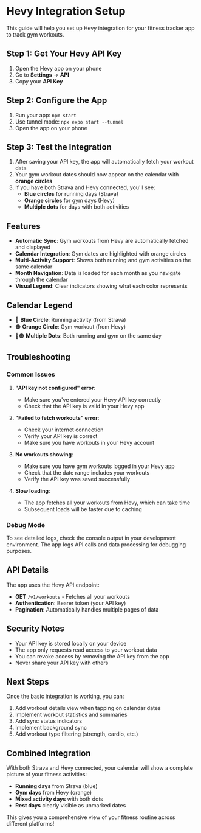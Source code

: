 # Hevy Integration Setup

This guide will help you set up Hevy integration for your fitness tracker app to track gym workouts.

## Step 1: Get Your Hevy API Key

1. Open the Hevy app on your phone
2. Go to **Settings** → **API**
3. Copy your **API Key**

## Step 2: Configure the App

1. Run your app: `npm start`
2. Use tunnel mode: `npx expo start --tunnel`
3. Open the app on your phone

## Step 3: Test the Integration

1. After saving your API key, the app will automatically fetch your workout data
2. Your gym workout dates should now appear on the calendar with **orange circles**
3. If you have both Strava and Hevy connected, you'll see:
   - **Blue circles** for running days (Strava)
   - **Orange circles** for gym days (Hevy)
   - **Multiple dots** for days with both activities

## Features

- **Automatic Sync**: Gym workouts from Hevy are automatically fetched and displayed
- **Calendar Integration**: Gym dates are highlighted with orange circles
- **Multi-Activity Support**: Shows both running and gym activities on the same calendar
- **Month Navigation**: Data is loaded for each month as you navigate through the calendar
- **Visual Legend**: Clear indicators showing what each color represents

## Calendar Legend

- 🔵 **Blue Circle**: Running activity (from Strava)
- 🟠 **Orange Circle**: Gym workout (from Hevy)
- 🔵🟠 **Multiple Dots**: Both running and gym on the same day

## Troubleshooting

### Common Issues

1. **"API key not configured" error**:

   - Make sure you've entered your Hevy API key correctly
   - Check that the API key is valid in your Hevy app

2. **"Failed to fetch workouts" error**:

   - Check your internet connection
   - Verify your API key is correct
   - Make sure you have workouts in your Hevy account

3. **No workouts showing**:

   - Make sure you have gym workouts logged in your Hevy app
   - Check that the date range includes your workouts
   - Verify the API key was saved successfully

4. **Slow loading**:
   - The app fetches all your workouts from Hevy, which can take time
   - Subsequent loads will be faster due to caching

### Debug Mode

To see detailed logs, check the console output in your development environment. The app logs API calls and data processing for debugging purposes.

## API Details

The app uses the Hevy API endpoint:

- **GET** `/v1/workouts` - Fetches all your workouts
- **Authentication**: Bearer token (your API key)
- **Pagination**: Automatically handles multiple pages of data

## Security Notes

- Your API key is stored locally on your device
- The app only requests read access to your workout data
- You can revoke access by removing the API key from the app
- Never share your API key with others

## Next Steps

Once the basic integration is working, you can:

1. Add workout details view when tapping on calendar dates
2. Implement workout statistics and summaries
3. Add sync status indicators
4. Implement background sync
5. Add workout type filtering (strength, cardio, etc.)

## Combined Integration

With both Strava and Hevy connected, your calendar will show a complete picture of your fitness activities:

- **Running days** from Strava (blue)
- **Gym days** from Hevy (orange)
- **Mixed activity days** with both dots
- **Rest days** clearly visible as unmarked dates

This gives you a comprehensive view of your fitness routine across different platforms!
